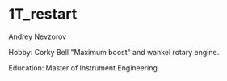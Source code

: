 # 1T_restart

Andrey Nevzorov

Hobby: Corky Bell "Maximum boost" and wankel rotary engine.

Education: Master of Instrument Engineering